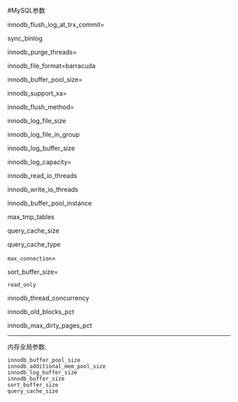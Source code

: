 #MySQL参数

innodb_flush_log_at_trx_commit=

sync_binlog



innodb_purge_threads=

innodb_file_format=barracuda

innodb_buffer_pool_size=

innodb_support_xa=

innodb_flush_method=


innodb_log_file_size

innodb_log_file_in_group

innodb_log_buffer_size

innodb_log_capacity=

innodb_read_io_threads

innodb_write_io_threads


innodb_buffer_pool_instance

max_tmp_tables

query_cache_size

query_cache_type


`max_connection`=

sort_buffer_size=

`read_only`

innodb_thread_concurrency

innodb_old_blocks_pct

innodb_max_dirty_pages_pct




----

内存全局参数:

	innodb_buffer_pool_size
	innodb_additional_mem_pool_size
	innodb_log_buffer_size
	innodb_buffer_size
	sort_buffer_size
	query_cache_size
	
	